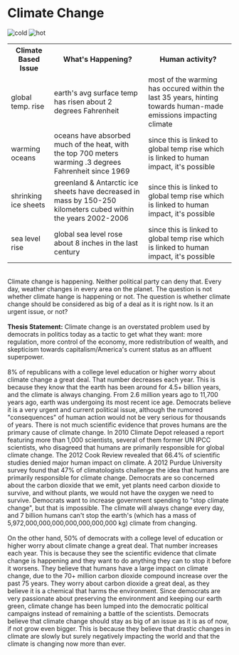<!DOCTYPE html>
<h1>Climate Change</h1>
        <img class= "pic" src="https://www.kasandbox.org/programming-images/landscapes/mountain_matterhorn.png" alt="cold">
        <img class= "pic" src="https://www.kasandbox.org/programming-images/landscapes/sand-dunes.png" alt="hot">
        <html>
<head>
<table>
    <tr>
        <th> Climate Based Issue </th>
        <th> What's Happening? </th>
        <th> Human activity? </th>
    </tr>
    <tr>
        <td> global temp. rise </td>
        <td> earth's avg surface temp has risen about 2 degrees Fahrenheit
        <td> most of the warming has occured within the last 35 years, hinting towards human-made emissions impacting climate
    </tr>
    <tr>
        <td> warming oceans </td>
        <td> oceans have absorbed much of the heat, with the top 700 meters warming .3 degrees Fahrenheit since 1969
        <td> since this is linked to global temp rise which is linked to human impact, it's possible
    </tr>
    <tr>
        <td> shrinking ice sheets </td>
        <td> greenland & Antarctic ice sheets have decreased in mass by 150-250 kilometers cubed within the years 2002-2006
        <td> since this is linked to global temp rise which is linked to human impact, it's possible
    </tr>
    <tr>
        <td> sea level rise </td>
        <td> global sea level rose about 8 inches in the last century
        <td> since this is linked to global temp rise which is linked to human impact, it's possible </td>
    </tr>
</table>
</head>
</html>
<br>
Climate change is happening. Neither political party can deny that. Every day, weather changes in every area on the planet. The question is not whether climate hange is happening or not. The question is whether climate change should be considered as big of a deal as it is right now. Is it an urgent issue, or not?
<br>
<br>
<strong>Thesis Statement:</strong> Climate change is an overstated problem used by democrats in politics today as a tactic to get what they want: more regulation, more control of the economy, more redistribution of wealth, and skepticism towards capitalism/America's current status as an affluent superpower.
<br>
<br>
8% of republicans with a college level education or higher worry about climate change a great deal. That number decreases each year. This is because they know that the earth has been around for 4.5+ billion years, and the climate is always changing. From 2.6 million years ago to 11,700 years ago, earth was undergoing its most recent ice age. Democrats believe it is a very urgent and current political issue, although the rumored "consequences" of human action would not be very serious for thousands of years. There is not much scientific evidence that proves humans are the primary cause of climate change. In 2010 Climate Depot released a report featuring more than 1,000 scientists, several of them former UN IPCC scientists, who disagreed that humans are primarily responsible for global climate change. The 2012 Cook Review revealed that 66.4% of scientific studies denied major human impact on climate. A 2012 Purdue University survey found that 47% of climatologists challenge the idea that humans are primarily responsible for climate change. Democrats are so concerned about the carbon dioxide that we emit, yet plants need carbon dioxide to survive, and without plants, we would not have the oxygen we need to survive. Democrats want to increase government spending to "stop climate change", but that is impossible. The climate will always change every day, and 7 billion humans can't stop the earth's (which has a mass of 5,972,000,000,000,000,000,000,000 kg) climate from changing.
<br>
<br>
On the other hand, 50% of democrats with a college level of education or higher worry about climate change a great deal. That number increases each year. This is because they see the scientific evidence that climate change is happening and they want to do anything they can to stop it before it worsens. They believe that humans have a large impact on climate change, due to the 70+ million carbon dioxide compound increase over the past 75 years. They worry about carbon dioxide a great deal, as they believe it is a chemical that harms the environment. Since democrats are very passionate about preserving the environment and keeping our earth green, climate change has been lumped into the democratic political campaigns instead of remaining a battle of the scientists. Democrats believe that climate change should stay as big of an issue as it is as of now, if not grow even bigger. This is because they believe that drastic changes in climate are slowly but surely negatively impacting the world and that the climate is changing now more than ever.
